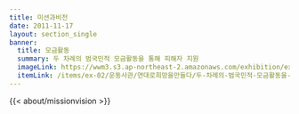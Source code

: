```yaml
---
title: 미션과비전
date: 2011-11-17
layout: section_single
banner:
  title: 모금활동
  summary: 두 차례의 범국민적 모금활동을 통해 피해자 지원
  imageLink: https://wwm3.s3.ap-northeast-2.amazonaws.com/exhibition/ex-02/운동사관/연대로희망을만들다/두+차례의+범국민적+모금활동을+통해+피해자+지원.jpg
  itemLink: /items/ex-02/운동사관/연대로희망을만들다/두-차례의-범국민적-모금활동을-통해-피해자-지원/
---
```


{{< about/missionvision >}}